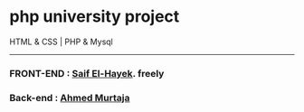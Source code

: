 # php university project

 HTML & CSS  | PHP & Mysql

<hr>

### FRONT-END : [Saif El-Hayek](https://github.com/SaifHayek). freely

### Back-end : [Ahmed Murtaja](https://github.com/ahmedmurtaja)
